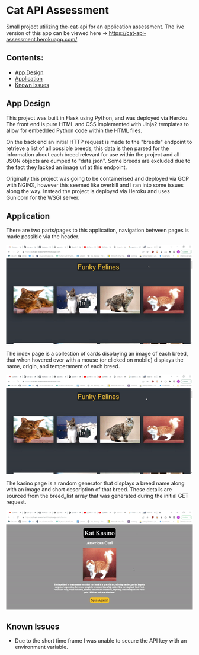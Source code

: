 # Cat API Assessment

Small project utilizing the-cat-api for an application assessment. The live version of this app can be viewed here ->
https://cat-api-assessment.herokuapp.com/

## Contents:

- [App Design](#Appl-Design)
- [Application](#Application)
- [Known Issues](#Known-Issues)

## App Design

This project was built in Flask using Python, and was deployed via Heroku. The front end is pure HTML and CSS implemented with Jinja2 templates to allow for embedded Python code within the HTML files.

On the back end an initial HTTP request is made to the "breeds" endpoint to retrieve a list of all possible breeds, this data is then parsed for the information about each breed relevant for use within the project and all JSON objects are dumped to "data.json". Some breeds are excluded due to the fact they lacked an image url at this endpoint.

Originally this project was going to be containerised and deployed via GCP with NGINX, however this seemed like overkill and I ran into some issues along the way. Instead the project is deployed via Heroku and uses Gunicorn for the WSGI server.

## Application

There are two parts/pages to this application, navigation between pages is made possible via the header.

![Nav](navigation.gif)

The index page is a collection of cards displaying an image of each breed, that when hovered over with a mouse (or clicked on mobile) displays the name, origin, and temperament of each breed.

![FF](funky_felines.gif)

The kasino page is a random generator that displays a breed name along with an image and short description of that breed. These details are sourced from the breed_list array that was generated during the initial GET request.

![KK](kat_kasino.gif)

## Known Issues

- Due to the short time frame I was unable to secure the API key with an environment variable.
